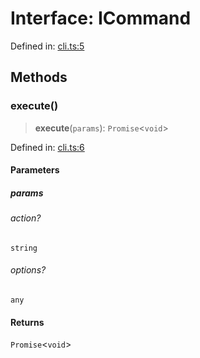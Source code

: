 # Interface: ICommand

Defined in: [cli.ts:5](https://github.com/dcdpr/did-btcr2-js/blob/c82bc5c69016e1146a0c52c6e6b21621f5abd6d4/packages/cli/src/cli.ts#L5)

## Methods

### execute()

> **execute**(`params`): `Promise`&lt;`void`&gt;

Defined in: [cli.ts:6](https://github.com/dcdpr/did-btcr2-js/blob/c82bc5c69016e1146a0c52c6e6b21621f5abd6d4/packages/cli/src/cli.ts#L6)

#### Parameters

##### params

###### action?

`string`

###### options?

`any`

#### Returns

`Promise`&lt;`void`&gt;
